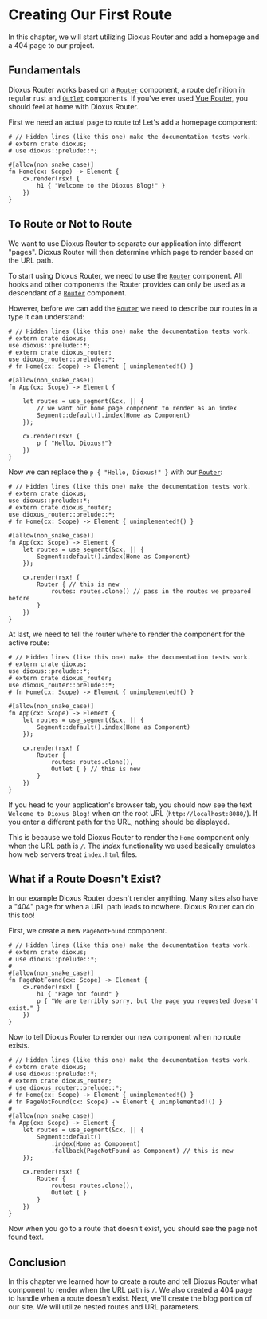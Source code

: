 # Creating Our First Route
In this chapter, we will start utilizing Dioxus Router and add a homepage and a
404 page to our project.

## Fundamentals
Dioxus Router works based on a [`Router`] component, a route definition in
regular rust and [`Outlet`] components. If you've ever used [Vue Router],
you should feel at home with Dioxus Router.

First we need an actual page to route to! Let's add a homepage component:
```rust,no_run
# // Hidden lines (like this one) make the documentation tests work.
# extern crate dioxus;
# use dioxus::prelude::*;

#[allow(non_snake_case)]
fn Home(cx: Scope) -> Element {
    cx.render(rsx! {
        h1 { "Welcome to the Dioxus Blog!" }
    })
}
```

## To Route or Not to Route
We want to use Dioxus Router to separate our application into different "pages".
Dioxus Router will then determine which page to render based on the URL path.

To start using Dioxus Router, we need to use the [`Router`] component. All hooks
and other components the Router provides can only be used as a descendant of
a [`Router`] component.

However, before we can add the [`Router`] we need to describe our routes in a
type it can understand:
```rust,no_run
# // Hidden lines (like this one) make the documentation tests work.
# extern crate dioxus;
use dioxus::prelude::*;
# extern crate dioxus_router;
use dioxus_router::prelude::*;
# fn Home(cx: Scope) -> Element { unimplemented!() }

#[allow(non_snake_case)]
fn App(cx: Scope) -> Element {

    let routes = use_segment(&cx, || {
        // we want our home page component to render as an index
        Segment::default().index(Home as Component)
    });

    cx.render(rsx! {
        p { "Hello, Dioxus!"}
    })
}
```

Now we can replace the `p { "Hello, Dioxus!" }` with our [`Router`]:
```rust,no_run
# // Hidden lines (like this one) make the documentation tests work.
# extern crate dioxus;
use dioxus::prelude::*;
# extern crate dioxus_router;
use dioxus_router::prelude::*;
# fn Home(cx: Scope) -> Element { unimplemented!() }

#[allow(non_snake_case)]
fn App(cx: Scope) -> Element {
    let routes = use_segment(&cx, || {
        Segment::default().index(Home as Component)
    });

    cx.render(rsx! {
        Router { // this is new
            routes: routes.clone() // pass in the routes we prepared before
        }
    })
}
```

At last, we need to tell the router where to render the component for the active
route:
```rust,no_run
# // Hidden lines (like this one) make the documentation tests work.
# extern crate dioxus;
use dioxus::prelude::*;
# extern crate dioxus_router;
use dioxus_router::prelude::*;
# fn Home(cx: Scope) -> Element { unimplemented!() }

#[allow(non_snake_case)]
fn App(cx: Scope) -> Element {
    let routes = use_segment(&cx, || {
        Segment::default().index(Home as Component)
    });

    cx.render(rsx! {
        Router {
            routes: routes.clone(),
            Outlet { } // this is new
        }
    })
}
```

If you head to your application's browser tab, you should now see the text
`Welcome to Dioxus Blog!` when on the root URL (`http://localhost:8080/`). If
you enter a different path for the URL, nothing should be displayed.

This is because we told Dioxus Router to render the `Home` component only when
the URL path is `/`. The _index_ functionality we used basically emulates how
web servers treat `index.html` files.

## What if a Route Doesn't Exist?
In our example Dioxus Router doesn't render anything. Many sites also have a
"404" page for when a URL path leads to nowhere. Dioxus Router can do this too!

First, we create a new `PageNotFound` component.
```rust,no_run
# // Hidden lines (like this one) make the documentation tests work.
# extern crate dioxus;
# use dioxus::prelude::*;
#
#[allow(non_snake_case)]
fn PageNotFound(cx: Scope) -> Element {
    cx.render(rsx! {
        h1 { "Page not found" }
        p { "We are terribly sorry, but the page you requested doesn't exist." }
    })
}
```

Now to tell Dioxus Router to render our new component when no route exists.
```rust,no_run
# // Hidden lines (like this one) make the documentation tests work.
# extern crate dioxus;
# use dioxus::prelude::*;
# extern crate dioxus_router;
# use dioxus_router::prelude::*;
# fn Home(cx: Scope) -> Element { unimplemented!() }
# fn PageNotFound(cx: Scope) -> Element { unimplemented!() }
#
#[allow(non_snake_case)]
fn App(cx: Scope) -> Element {
    let routes = use_segment(&cx, || {
        Segment::default()
            .index(Home as Component)
            .fallback(PageNotFound as Component) // this is new
    });

    cx.render(rsx! {
        Router {
            routes: routes.clone(),
            Outlet { }
        }
    })
}
```

Now when you go to a route that doesn't exist, you should see the page not found
text.

## Conclusion
In this chapter we learned how to create a route and tell Dioxus Router what
component to render when the URL path is `/`. We also created a 404 page to
handle when a route doesn't exist. Next, we'll create the blog portion of our
site. We will utilize nested routes and URL parameters.

[`Outlet`]: https://docs.rs/dioxus-router/latest/dioxus_router/components/fn.Outlet.html
[`Router`]: https://docs.rs/dioxus-router/latest/dioxus_router/components/fn.Router.html
[Vue Router]: https://router.vuejs.org/
